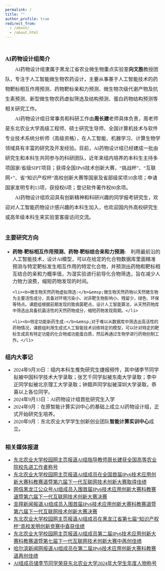 ```yaml
---
permalink: /
title: ""
author_profile: true
redirect_from: 
  - /about/
  - /about.html
---
```

&nbsp;
<br/>
<p style="line-height:2.0">
<font face="微软雅黑" size=3>
<font face="微软雅黑" size=4><b>AI药物设计组简介</b></font>
<br>
&emsp;&emsp;AI药物设计组隶属于黑龙江省农业微生物重点实验室<b>向文胜</b>教授团队，专注于人工智能微生物农药设计，主要从事基于人工智能技术的药物靶标相互作用预测、药物靶标亲和力预测、微生物次级代谢产物及抗生素预测、新型微生物农药虚拟筛选及结构预测、蛋白药物结构预测等相关研究工作。<br>
&emsp;&emsp;AI药物设计组日常事务和科研工作由<b>周长建</b>老师具体负责，周老师是东北农业大学高级工程师、硕士研究生导师、全国计算机技术与软件专业技术系统分析师（高级资格），在人工智能、机器学习、计算生物学领域具有丰富的研究及开发经验。目前，AI药物设计组已经建成一批由研究生和本科生共同参与的科研团队，近年来组内培养的本科生主持多项国家/省级SIPT项目；获得全国IPv6技术创新大赛，“挑战杯”、“互联网+”、省“知识产权杯”高校创新大赛等国家及省部级奖项10余项；申请国家发明专利13项，获授权6项；登记软件著作权80余项。<br>
&emsp;&emsp;AI药物设计组欢迎具有创新精神和科研兴趣的同学报考研究生，欢迎对人工智能药物设计感兴趣的本科生加入，也欢迎国内外高校研究生或高年级本科生来实验室客座访问交流。<br>

<br>
<font face="微软雅黑" size=4><b>主要研究方向</b></font>
<ul>
	<li><b>药物-靶标相互作用预测、药物-靶标结合亲和力预测:</b>&emsp;利用最前沿的人工智能技术，设计AI模型，可以在给定的化合物数据库里面精准预测与特定靶标发生相互作用的特定化合物，并预测出药物和靶标相互结合的亲和力概率值，为湿实验进行前导化合物筛选，旨在减少人力物力浪费，缩短药物发现的时间。</li>

	<li><b>微生物天然药物虚拟筛选:</b>&emsp;微生物天然药物以天然微生物为主要活性成分，具备对环境污染小、对非靶生物影响小、残留少，绿色、环保等特点。课题组根据前期发现的致病菌靶点，设计人工智能算法，从天然药物库中筛选出具备抗菌活性的天然药物成分，缩短药物发现周期。</li>

	<li><b>特定功能新药生成:</b>&emsp;对于难以从数据库中筛选出高活性的药物情况，课题组利用生成式人工智能技术训练特定的模型，可以针对特定的靶标生成具有特定功能的化合物或功能蛋白质，然后再通过生物学进行药物创制工作。</li>
 </ul>
<br>
<font face="微软雅黑" size=4><b>组内大事记</b></font>
<ul>
	<li>2024年9月30日：组内本科生推免研究生捷报频传，其中储李节同学拟被中国科学技术大学录取；张艺千同学拟被东南大学录取；李中正同学拟被北京理工大学录取；钟题声同学拟被深圳大学录取，恭喜以上各位同学。</li>	
	<li>2024年9月13日：AI药物设计组首批研究生入学</li>	
	<li>2024年9月：在原智能计算实训中心的基础上成立AI药物设计组，正式开始研究生培养。</li>	
	<li>2020年9月：东北农业大学学生创新创业团队<b>智能计算实训中心</b>成立。</li>
</ul>
<br>
<font face="微软雅黑" size=4><b>相关媒体报道</b></font>
<ul>
  <li><a href="https://www.neau.edu.cn/info/1041/17070.htm">东北农业大学校园网主页报道AI组指导教师周长建获全国高等农业院校先进工作者称号</a></li>
  <li><a href="https://www.neau.edu.cn/info/1041/17085.htm">东北农业大学校园网主页报道AI组成员在全国首届IPv6技术应用创新大赛科教赛道暨第六届下一代互联网技术创新大赛取得佳绩</a></li>
  <li><a href="https://mp.weixin.qq.com/s/fMENgNIxjrtVjFPZmQlY8Q">网信黑龙江公众号AI组成员入围首届IPv6技术应用创新大赛科教赛道暨第六届下一代互联网技术创新大赛决赛</a></li>
  <li><a href="https://m.thepaper.cn/baijiahao_20865663">澎拜新闻报道AI组成员入围首届IPv6技术应用创新大赛科教赛道暨第六届下一代互联网技术创新大赛决赛</a></li>
  <li><a href="https://www.neau.edu.cn/info/1041/15578.htm">东北农业大学校园网主页报道AI组成员在黑龙江省第七届“知识产权杯”高校发明创新竞赛中喜获佳绩</a></li>
  <li><a href="https://www.neau.edu.cn/info/1057/26556.htm">东北农业大学校园网主页报道AI组成员第二届IPv6技术应用创新大赛科教赛道暨第七届下一代互联网技术创新大赛中再创佳绩</a></li>
  <li><a href="https://www.my399.com/2024/11-18/n1KA65GD.html">哈尔滨新闻网报道AI组成员在第二届IPv6技术应用创新大赛科教赛道再创佳绩</a></li>
  <li><a href="https://www.neau.edu.cn/info/1057/26665.htm">AI组成员储李节同学荣获东北农业大学2024年大学生年度人物称号</a></li>
</ul>





